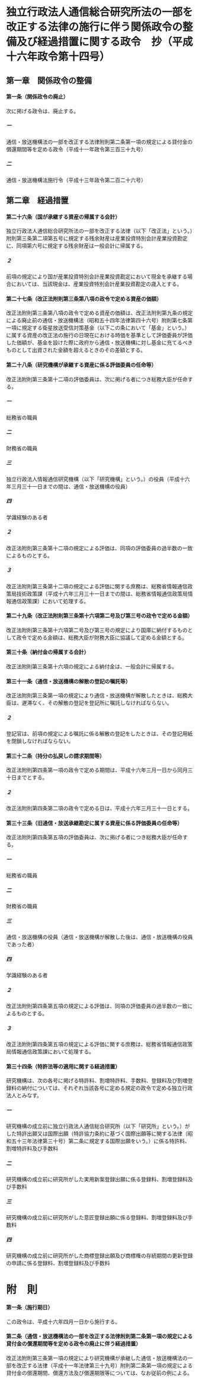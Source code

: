 # 独立行政法人通信総合研究所法の一部を改正する法律の施行に伴う関係政令の整備及び経過措置に関する政令　抄（平成十六年政令第十四号）
## 第一章　関係政令の整備
#### 第一条（関係政令の廃止）
次に掲げる政令は、廃止する。
##### 一
通信・放送機構法の一部を改正する法律附則第二条第一項の規定による貸付金の償還期間等を定める政令（平成十一年政令第三百三十九号）
##### 二
通信・放送機構法施行令（平成十三年政令第二百二十六号）
## 第二章　経過措置
#### 第二十六条（国が承継する資産の帰属する会計）
独立行政法人通信総合研究所法の一部を改正する法律（以下「改正法」という。）附則第三条第二項第五号に規定する残余財産は産業投資特別会計産業投資勘定に、同項第六号に規定する残余財産は一般会計に帰属する。
##### ２
前項の規定により国が産業投資特別会計産業投資勘定において現金を承継する場合においては、当該現金は、産業投資特別会計産業投資勘定の歳入とする。
#### 第二十七条（改正法附則第三条第八項の政令で定める資産の価額）
改正法附則第三条第八項の政令で定める資産の価額は、改正法附則第九条の規定による廃止前の通信・放送機構法（昭和五十四年法律第四十六号）附則第七条第一項に規定する衛星放送受信対策基金（以下この条において「基金」という。）に属する資産の改正法の施行の日現在における時価を基準として評価委員が評価した価額が、基金を設けた際に政府から通信・放送機構に対し基金に充てるべきものとして出資された金額を超えるときのその差額とする。
#### 第二十八条（研究機構が承継する資産に係る評価委員の任命等）
改正法附則第三条第十二項の評価委員は、次に掲げる者につき総務大臣が任命する。
##### 一
総務省の職員
##### 二
財務省の職員
##### 三
独立行政法人情報通信研究機構（以下「研究機構」という。）の役員（平成十六年三月三十一日までの間は、通信・放送機構の役員）
##### 四
学識経験のある者
##### ２
改正法附則第三条第十二項の規定による評価は、同項の評価委員の過半数の一致によるものとする。
##### ３
改正法附則第三条第十二項の規定による評価に関する庶務は、総務省情報通信政策局技術政策課（平成十六年三月三十一日までの間は、総務省情報通信政策局情報通信政策課）において処理する。
#### 第二十九条（改正法附則第三条第十六項第二号及び第三号の政令で定める金額）
改正法附則第三条第十六項第二号及び第三号の規定により国庫に納付するものとして政令で定める金額は、総務大臣が財務大臣に協議して定める金額とする。
#### 第三十条（納付金の帰属する会計）
改正法附則第三条第十六項の規定による納付金は、一般会計に帰属する。
#### 第三十一条（通信・放送機構の解散の登記の嘱託等）
改正法附則第三条第一項の規定により通信・放送機構が解散したときは、総務大臣は、遅滞なく、その解散の登記を登記所に嘱託しなければならない。
##### ２
登記官は、前項の規定による嘱託に係る解散の登記をしたときは、その登記用紙を閉鎖しなければならない。
#### 第三十二条（持分の払戻しの請求期間等）
改正法附則第四条第一項の政令で定める期間は、平成十六年三月一日から同月三十日までとする。
##### ２
改正法附則第四条第二項の政令で定める日は、平成十六年三月三十一日とする。
#### 第三十三条（旧通信・放送承継勘定に属する資産に係る評価委員の任命等）
改正法附則第四条第五項の評価委員は、次に掲げる者につき総務大臣が任命する。
##### 一
総務省の職員
##### 二
財務省の職員
##### 三
通信・放送機構の役員（通信・放送機構が解散した後は、通信・放送機構の役員であった者）
##### 四
学識経験のある者
##### ２
改正法附則第四条第五項の規定による評価は、同項の評価委員の過半数の一致によるものとする。
##### ３
改正法附則第四条第五項の規定による評価に関する庶務は、総務省情報通信政策局情報通信政策課において処理する。
#### 第三十四条（特許法等の適用に関する経過措置）
研究機構は、次の各号に掲げる特許料、割増特許料、手数料、登録料及び割増登録料の納付については、それぞれ当該各号に定める規定の政令で定める独立行政法人とみなす。
##### 一
研究機構の成立前に独立行政法人通信総合研究所（以下「研究所」という。）がした特許出願又は国際出願（特許協力条約に基づく国際出願等に関する法律（昭和五十三年法律第三十号）第二条に規定する国際出願をいう。）に係る特許料、割増特許料及び手数料
##### 二
研究機構の成立前に研究所がした実用新案登録出願に係る登録料、割増登録料及び手数料
##### 三
研究機構の成立前に研究所がした意匠登録出願に係る登録料、割増登録料及び手数料
##### 四
研究機構の成立前に研究所がした商標登録出願及び商標権の存続期間の更新登録の申請に係る登録料、割増登録料及び手数料
# 附　則
#### 第一条（施行期日）
この政令は、平成十六年四月一日から施行する。
#### 第二条（通信・放送機構法の一部を改正する法律附則第二条第一項の規定による貸付金の償還期間等を定める政令の廃止に伴う経過措置）
改正法附則第三条第一項の規定により研究機構が承継した通信・放送機構法の一部を改正する法律（平成十一年法律第三十九号）附則第二条第一項の規定による貸付金の償還期間、償還方法及び償還期限等については、なお従前の例による。
